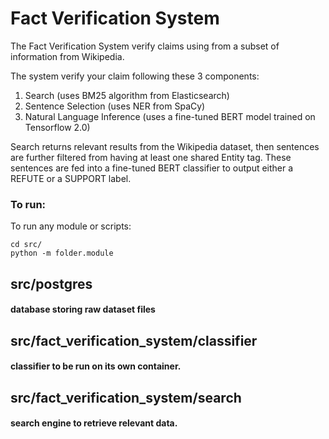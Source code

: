 # Fact Verification System

The Fact Verification System verify claims using from a subset of information from Wikipedia.

The system verify your claim following these 3 components:
  1. Search (uses BM25 algorithm from Elasticsearch)
  2. Sentence Selection (uses NER from SpaCy)
  3. Natural Language Inference (uses a fine-tuned BERT model trained on Tensorflow 2.0)
  
Search returns relevant results from the Wikipedia dataset, then sentences are further filtered from having at least one shared Entity tag. These sentences are fed into a fine-tuned BERT classifier to output either a REFUTE or a SUPPORT label.

### To run:
To run any module or scripts:
```
cd src/
python -m folder.module
```

## src/postgres
#### database storing raw dataset files
#### 


## src/fact_verification_system/classifier
#### classifier to be run on its own container.

## src/fact_verification_system/search
#### search engine to retrieve relevant data.
